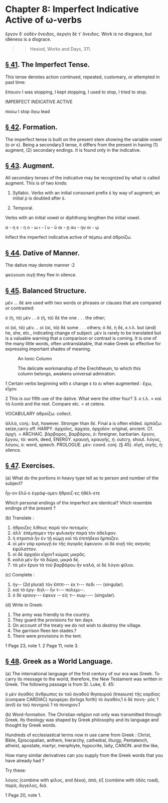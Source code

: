 # Chapter 8: Imperfect Indicative Active of ω-verbs


<quote><l>ἔργον δ᾽ οὐδὲν ὄνειδος, ἀεργίη δέ τ᾽ ὄνειδος.
</l></quote>
<quote>Work is no disgrace, but idleness is a disgrace.
</quote>
>> Hesiod, Works and Days, 311.



## [§ 41](#para41). The Imperfect Tense.


This tense denotes action
continued, repeated, customary, or attempted in past time:

ἔπαυον I was stopping, I kept stopping, I used to stop, I tried to stop.

IMPERFECT INDICATIVE ACTIVE

παύω I stop ἄγω lead

## [§ 42](#para42). Formation.


The imperfect tense is built on the
present stem showing the variable vowel (ο or ε). Being
a secondary3 tense, it differs from the present in having
(1) augment, (2) secondary endings. It is found only
in the indicative.

## [§ 43](#para43). Augment.


All secondary tenses of the indicative
may be recognized by what is called augment. This is of
two kinds:

1. Syllabic. Verbs with an initial consonant prefix ἐ
by way of augment; an initial ῥ is doubled after ἐ.

<pb n="23"/>

2. Temporal.

Verbs with an initial vowel or diphthong lengthen the initial vowel.


α - η
ε - η
ο - ω
ι - ῑ
υ - ῡ
αι  - ῃ
αυ  - ηυ
οι  - ῳ

Inflect the imperfect indicative active of <rs type="lemma">πέμπω</rs> and ἀθροίζω.

## [§ 44](#para44). Dative of Manner.


The dative may denote manner :2

φεύγουσι σιγῇ they flee in silence.

## [§ 45](#para45). Balanced Structure.


μέν ... δέ are used with
two words or phrases or
clauses that are compared
or contrasted:

ὁ (ἡ, τὸ) μέν . . ὁ (ἡ, τὸ) δέ the one . . . the other;

οἱ (αἱ, τὰ) μέν. .. οἱ (αἱ, τὰ) δέ some . . . others;
ὁ δέ, ἡ δέ, κ.τ.λ. but (and) he, she, etc.,
indicating change of subject. μέν is rarely to be translated but is a valuable warning that a comparison or contrast is coming. It is one of the many little words, often untranslatable, that make Greek so effective for expressing important shades of meaning.

<figure><head>An Ionic Column</head>



The delicate workmanship of the
Erechtheum, to which this column
belongs, awakens universal admiration.</figure>

1 Certain verbs beginning with ε change ε to ει when augmented : ἔχω, εἶχον.

2 This is our fifth use of the dative. What were the other four?
3. κ.τ.λ. = καὶ τὰ λοιπά and the rest. Compare etc. = et cetera.

<pb n="24"/>

<div type="textpart" subtype="para" n="46">


VOCABULARY
<rs type="lemma">ἀθροίζω</rs>: collect.

<rs type="lemma">ἀλλά</rs>, conj.: but, however. Stronger than δέ. Final a is often elided.
<rs type="lemma">ἁρπάζω</rs>: seize,carry off. HARPY.
<rs type="lemma">ἀρχαῖος</rs>, ἀρχαία, ἀρχαῖον: original, ancient. Cf. ἀρχή. = ARCHAIC.
<rs type="lemma">βάρβαρος</rs>, βαρβάρου, ὁ: foreigner, barbarian.
<rs type="lemma">ἔργον</rs>, ἔργου, τό: work, deed, ENERGY.
<rs type="lemma">κραυγή</rs>, κραυγῆς, ἡ: outcry, shout.
<rs type="lemma">λόγος</rs>, λόγου, ὁ: word, speech. PROLOGUE.
<rs type="lemma">μέν</rs>: coord. conj. (§ 45).
<rs type="lemma">σῑγή</rs>, σιγῆς, ἡ: silence.

## [§ 47](#para47). Exercises.




(a) What do the portions in heavy type tell as to person
and number of the subject?

ἦγ-ον
ἔλῡ-ε
ἐγράφ-ομεν
ἤθροιζ-ες
ἠθέλ-ετε

Which personal endings of the imperfect are identical?
Vhich resemble endings of the present ?

(b) Translate :

1. ἠθροιζες λίθους παρὰ τὸν ποταμόν;
2. ἀλλ᾽ ἐπέμπομεν τὴν φυλακὴν παρὰ τὸν ἀδελφον.
3. ἡ στρατιὰ ἦν ἐν τῇ κώμῃ καὶ τὰ ἐπιτήδεια ἥρπαζεν.
4. οἱ μὲν γὰρ κραυγῇ ἐκ τῆς ἀγορᾶς ἔφευγον. οἱ δὲ σιγῇ τὰς σκηνὰς ἐφύλαττον.
5. οἱ δὲ ἀρχαῖοι εἶχον1 κώμας μικρᾶς.
6. καλὰ μὲν ἦν τὰ δῶρα, μικρὰ δέ.
7. τὰ μὲν ἔργα τὰ τοῦ βαρβάρου ἦν καλά, οἱ δὲ λόγοι φίλιοι.

(c) Complete :

1. ἠγ-- (2d plural) τὸν ἔπτπ--- ἐκ τ--- πεδι --- (singular).
2. καὶ τὸ ἐργ- δηλ-- ἦν τ--- πολεμι--.
3. ὁ δὲ κραυγ--- ἐφευγ -- εἰς τ-- κωμ---- (singular).

(d) Write in Greek:

1. The army was friendly to the country.
2. They guard the provisions for ten days.
3. On account of the treaty we do not wish to destroy the village.
4. The garrison flees ten stades.?
5. There were provisions in the tent.

1 Page 23, note 1.
2 Page 11, note 3.



<pb n="25"/>


## [§ 48](#para48). Greek as a World Language.


(a) The international language of the first century of our era was Greek. To carry its message to the world, therefore, the New Testament was written in Greek. The following passage is from St. Luke,
6. 45:


ὁ μὲν ἀγαθὸς ἄνθρωπος ἐκ
τοῦ ἀγαθοῦ θησαυροῦ (treasure) τῆς καρδίας (compare
CARDIAC) προφέρει (brings
forth) τὸ ἀγαθόν,1 ὁ δὲ πονη-
ρὸς 1 (evil) ἐκ τοῦ πονηροῦ 1 τὸ
πονηρον.1

(b) Word-formation. The Christian religion not only was transmitted through Greek. Its theology was shaped by Greek philosophy and its language and thought by Greek words.

Hundreds of ecclesiastical terms now in use came from Greek : Christ, Bible, Episcopalian, anthem, hierarchy, cathedral, liturgy, Pentatench, atheist, apostate, martyr, menphiyte, hypocrite, laity, CANON.
and the like,

How many similar derivatives can you supply from the Greek words that you have already had ?

Try these:

λόγος (combine with φίλος, and δέκα), ἀπό, ἐξ (combine with ὁδός road), παρά, ἄγγελος, διά.



1 Page 20, note 1.

<pb n="26"/>



